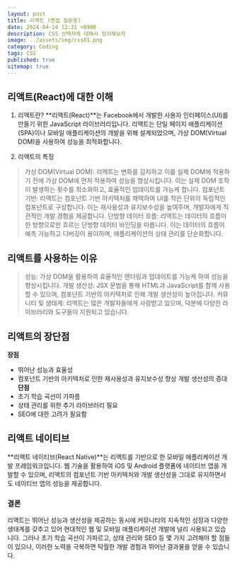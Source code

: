 ```yaml
---
layout: post
title: 리액트 (면접 질문용)
date: 2024-04-14 12:31 +0900
description: CSS 선택자에 대해서 정리해보자 
image: ../assets/img/css01.png
category: Coding
tags: CSS
published: true
sitemap: true
---
```



## 리액트(React)에 대한 이해

1. 리액트란?
**리액트(React)**는 Facebook에서 개발한 사용자 인터페이스(UI)를 만들기 위한 JavaScript 라이브러리입니다. 리액트는 단일 페이지 애플리케이션(SPA)이나 모바일 애플리케이션의 개발을 위해 설계되었으며, 가상 DOM(Virtual DOM)을 사용하여 성능을 최적화합니다.

2. 리액트의 특징
> 가상 DOM(Virtual DOM): 리액트는 변화를 감지하고 이를 실제 DOM에 적용하기 전에 가상 DOM에 먼저 적용하여 성능을 향상시킵니다. 이는 실제 DOM 조작이 발생하는 횟수를 최소화하고, 효율적인 업데이트를 가능케 합니다.
> 컴포넌트 기반: 리액트는 컴포넌트 기반 아키텍처를 채택하여 UI를 작은 단위의 독립적인 컴포넌트로 구성합니다. 이는 재사용성과 유지보수성을 높여주며, 개발자에게 직관적인 개발 경험을 제공합니다.
> 단방향 데이터 흐름: 리액트는 데이터의 흐름이 한 방향으로만 흐르는 단방향 데이터 바인딩을 따릅니다. 이는 데이터의 흐름이 예측 가능하고 디버깅이 용이하며, 애플리케이션의 상태 관리를 단순화합니다.

## 리액트를 사용하는 이유
> 성능: 가상 DOM을 활용하여 효율적인 렌더링과 업데이트를 가능케 하여 성능을 향상시킵니다.
> 개발 생산성: JSX 문법을 통해 HTML과 JavaScript를 함께 사용할 수 있으며, 컴포넌트 기반의 아키텍처로 인해 개발 생산성이 높아집니다.
> 커뮤니티 및 생태계: 리액트는 많은 개발자들에게 사랑받고 있으며, 덕분에 다양한 라이브러리와 도구들이 지원되고 있습니다.
## 리액트의 장단점


**장점**
- 뛰어난 성능과 효율성
- 컴포넌트 기반의 아키텍처로 인한 재사용성과 유지보수성 향상
개발 생산성의 증대
**단점**
- 초기 학습 곡선이 가파름
- 상태 관리를 위한 추가 라이브러리 필요
- SEO에 대한 고려가 필요함

##  리액트 네이티브
**리액트 네이티브(React Native)**는 리액트를 기반으로 한 모바일 애플리케이션 개발 프레임워크입니다. 웹 기술을 활용하여 iOS 및 Android 플랫폼에 네이티브 앱을 개발할 수 있으며, 리액트의 컴포넌트 기반 아키텍처와 개발 생산성을 그대로 유지하면서도 네이티브 앱의 성능을 제공합니다.

### 결론
리액트는 뛰어난 성능과 생산성을 제공하는 동시에 커뮤니티의 지속적인 성장과 다양한 생태계를 갖추고 있어 현대적인 웹 및 모바일 애플리케이션 개발에 널리 사용되고 있습니다. 그러나 초기 학습 곡선이 가파르고, 상태 관리와 SEO 등 몇 가지 고려해야 할 점들이 있으나, 이러한 노력을 극복하면 탁월한 개발 경험과 뛰어난 결과물을 얻을 수 있습니다.